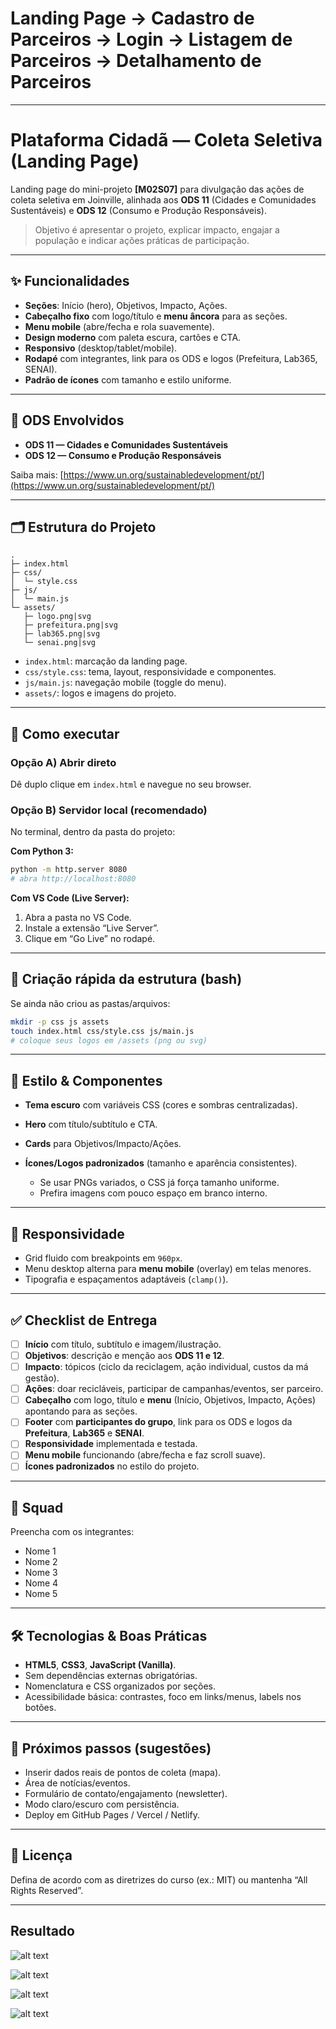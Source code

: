 # Landing Page → Cadastro de Parceiros → Login → Listagem de Parceiros → Detalhamento de Parceiros

---

# Plataforma Cidadã — Coleta Seletiva (Landing Page)

Landing page do mini-projeto **\[M02S07]** para divulgação das ações de coleta seletiva em Joinville, alinhada aos **ODS 11** (Cidades e Comunidades Sustentáveis) e **ODS 12** (Consumo e Produção Responsáveis).

> Objetivo é apresentar o projeto, explicar impacto, engajar a população e indicar ações práticas de participação.

---

## ✨ Funcionalidades

* **Seções**: Início (hero), Objetivos, Impacto, Ações.
* **Cabeçalho fixo** com logo/título e **menu âncora** para as seções.
* **Menu mobile** (abre/fecha e rola suavemente).
* **Design moderno** com paleta escura, cartões e CTA.
* **Responsivo** (desktop/tablet/mobile).
* **Rodapé** com integrantes, link para os ODS e logos (Prefeitura, Lab365, SENAI).
* **Padrão de ícones** com tamanho e estilo uniforme.

---

## 🧭 ODS Envolvidos

* **ODS 11 — Cidades e Comunidades Sustentáveis**
* **ODS 12 — Consumo e Produção Responsáveis**

Saiba mais: [https://www.un.org/sustainabledevelopment/pt/](https://www.un.org/sustainabledevelopment/pt/)

---

## 🗂️ Estrutura do Projeto

```
.
├─ index.html
├─ css/
│  └─ style.css
├─ js/
│  └─ main.js
└─ assets/
   ├─ logo.png|svg
   ├─ prefeitura.png|svg
   ├─ lab365.png|svg
   └─ senai.png|svg
```

* `index.html`: marcação da landing page.
* `css/style.css`: tema, layout, responsividade e componentes.
* `js/main.js`: navegação mobile (toggle do menu).
* `assets/`: logos e imagens do projeto.

---

## 🚀 Como executar

### Opção A) Abrir direto

Dê duplo clique em `index.html` e navegue no seu browser.

### Opção B) Servidor local (recomendado)

No terminal, dentro da pasta do projeto:

**Com Python 3:**

```bash
python -m http.server 8080
# abra http://localhost:8080
```

**Com VS Code (Live Server):**

1. Abra a pasta no VS Code.
2. Instale a extensão “Live Server”.
3. Clique em “Go Live” no rodapé.

---

## 🔧 Criação rápida da estrutura (bash)

Se ainda não criou as pastas/arquivos:

```bash
mkdir -p css js assets
touch index.html css/style.css js/main.js
# coloque seus logos em /assets (png ou svg)
```

---

## 🎨 Estilo & Componentes

* **Tema escuro** com variáveis CSS (cores e sombras centralizadas).
* **Hero** com título/subtítulo e CTA.
* **Cards** para Objetivos/Impacto/Ações.
* **Ícones/Logos padronizados** (tamanho e aparência consistentes).

  * Se usar PNGs variados, o CSS já força tamanho uniforme.
  * Prefira imagens com pouco espaço em branco interno.

---

## 📱 Responsividade

* Grid fluido com breakpoints em `960px`.
* Menu desktop alterna para **menu mobile** (overlay) em telas menores.
* Tipografia e espaçamentos adaptáveis (`clamp()`).

---

## ✅ Checklist de Entrega

* [ ] **Início** com título, subtítulo e imagem/ilustração.
* [ ] **Objetivos**: descrição e menção aos **ODS 11 e 12**.
* [ ] **Impacto**: tópicos (ciclo da reciclagem, ação individual, custos da má gestão).
* [ ] **Ações**: doar recicláveis, participar de campanhas/eventos, ser parceiro.
* [ ] **Cabeçalho** com logo, título e **menu** (Início, Objetivos, Impacto, Ações) apontando para as seções.
* [ ] **Footer** com **participantes do grupo**, link para os ODS e logos da **Prefeitura**, **Lab365** e **SENAI**.
* [ ] **Responsividade** implementada e testada.
* [ ] **Menu mobile** funcionando (abre/fecha e faz scroll suave).
* [ ] **Ícones padronizados** no estilo do projeto.

---

## 👥 Squad

Preencha com os integrantes:

* Nome 1
* Nome 2
* Nome 3
* Nome 4
* Nome 5

---

## 🛠️ Tecnologias & Boas Práticas

* **HTML5**, **CSS3**, **JavaScript (Vanilla)**.
* Sem dependências externas obrigatórias.
* Nomenclatura e CSS organizados por seções.
* Acessibilidade básica: contrastes, foco em links/menus, labels nos botões.

---

## 📌 Próximos passos (sugestões)

* Inserir dados reais de pontos de coleta (mapa).
* Área de notícias/eventos.
* Formulário de contato/engajamento (newsletter).
* Modo claro/escuro com persistência.
* Deploy em GitHub Pages / Vercel / Netlify.

---

## 📄 Licença

Defina de acordo com as diretrizes do curso (ex.: MIT) ou mantenha “All Rights Reserved”.

---

## Resultado

![alt text](assets/image-1.png)

![alt text](assets/image-2.png)

![alt text](assets/image-3.png)

![alt text](assets/image-4.png)